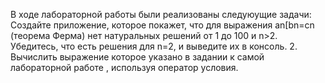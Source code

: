 В ходе лабораторной работы были реализованы следуюущие задачи:
 Создайте приложение, которое покажет, что для выражения anbn=cn (теорема Ферма) нет натуральных решений от 1 до 100 и n>2.
 Убедитесь, что есть решения для n=2, и выведите их в консоль. 
 2. Вычислить выражение которое указано в задании к самой лабораторной работе , используя оператор условия.
